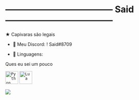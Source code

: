 # ―――――――――――― Said ――――――――――――
★ Capivaras são legais
- 💬 Meu Discord: ! Said#8709

- 💼 Linguagens:

Ques eu sei um pouco

<code><img width="40px" src="https://img.icons8.com/color/4x/000000/python.png" title="Python"/></code>
<code><img width="40px" src="https://upload.wikimedia.org/wikipedia/commons/thumb/c/cf/Lua-Logo.svg/947px-Lua-Logo.svg.png" title="Lua"/></code>


<code><img src="https://media.discordapp.net/attachments/512523084683673610/884262295528677466/Bongo.gif"></code>



